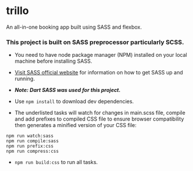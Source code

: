 # trillo

An all-in-one booking app built using SASS and flexbox.

### This project is built on SASS preprocessor particularly SCSS.

- You need to have node package manager (NPM) installed on your local machine before installing SASS.

- [Visit SASS official website](https://sass-lang.com/dart-sass) for information on how to get SASS up and running.
- **_Note: Dart SASS was used for this project._**

- Use `npm install` to download dev dependencies.

- The underlisted tasks will watch for changes in main.scss file, compile and add prefixes to compiled CSS file to ensure browser compatibility then generates a minified version of your CSS file:

```
npm run watch:sass
npm run compile:sass
npm run prefix:css
npm run compress:css

```

- `npm run build:css` to run all tasks.
